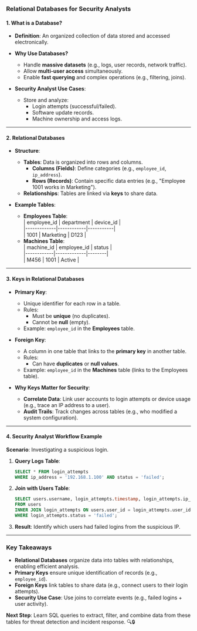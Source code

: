 ### **Relational Databases for Security Analysts**  

#### **1. What is a Database?**  
- **Definition**: An organized collection of data stored and accessed electronically.  
- **Why Use Databases?**  
  - Handle **massive datasets** (e.g., logs, user records, network traffic).  
  - Allow **multi-user access** simultaneously.  
  - Enable **fast querying** and complex operations (e.g., filtering, joins).  

- **Security Analyst Use Cases**:  
  - Store and analyze:  
    - Login attempts (successful/failed).  
    - Software update records.  
    - Machine ownership and access logs.  

---

#### **2. Relational Databases**  
- **Structure**:  
  - **Tables**: Data is organized into rows and columns.  
    - **Columns (Fields)**: Define categories (e.g., `employee_id`, `ip_address`).  
    - **Rows (Records)**: Contain specific data entries (e.g., "Employee 1001 works in Marketing").  
  - **Relationships**: Tables are linked via **keys** to share data.  

- **Example Tables**:  
  - **Employees Table**:  
    | employee_id | department | device_id |  
    |-------------|------------|-----------|  
    | 1001        | Marketing  | D123      |  
  - **Machines Table**:  
    | machine_id | employee_id | status |  
    |------------|-------------|--------|  
    | M456       | 1001        | Active |  

---

#### **3. Keys in Relational Databases**  
- **Primary Key**:  
  - Unique identifier for each row in a table.  
  - Rules:  
    - Must be **unique** (no duplicates).  
    - Cannot be **null** (empty).  
  - Example: `employee_id` in the **Employees** table.  

- **Foreign Key**:  
  - A column in one table that links to the **primary key** in another table.  
  - Rules:  
    - Can have **duplicates** or **null values**.  
  - Example: `employee_id` in the **Machines** table (links to the Employees table).  

- **Why Keys Matter for Security**:  
  - **Correlate Data**: Link user accounts to login attempts or device usage (e.g., trace an IP address to a user).  
  - **Audit Trails**: Track changes across tables (e.g., who modified a system configuration).  

---

#### **4. Security Analyst Workflow Example**  
**Scenario**: Investigating a suspicious login.  
1. **Query Logs Table**:  
   ```sql
   SELECT * FROM login_attempts 
   WHERE ip_address = '192.168.1.100' AND status = 'failed';
   ```  
2. **Join with Users Table**:  
   ```sql
   SELECT users.username, login_attempts.timestamp, login_attempts.ip_address
   FROM users
   INNER JOIN login_attempts ON users.user_id = login_attempts.user_id
   WHERE login_attempts.status = 'failed';
   ```  
3. **Result**: Identify which users had failed logins from the suspicious IP.  

---

### **Key Takeaways**  
- **Relational Databases** organize data into tables with relationships, enabling efficient analysis.  
- **Primary Keys** ensure unique identification of records (e.g., `employee_id`).  
- **Foreign Keys** link tables to share data (e.g., connect users to their login attempts).  
- **Security Use Case**: Use joins to correlate events (e.g., failed logins + user activity).  

**Next Step**: Learn SQL queries to extract, filter, and combine data from these tables for threat detection and incident response. 🔍🔒